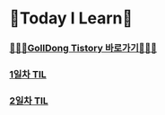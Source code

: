 # 📝Today I Learn📝
### [🧑🏻‍💻GollDong Tistory 바로가기🧑🏻‍💻](https://bupr.tistory.com/)
### [1일차 TIL](https://github.com/GollllDong/TIL/blob/main/2024_05/2024_05_28.md)
### [2일차 TIL](https://github.com/GollllDong/TIL/blob/main/2024_05/2024_05_29.md)